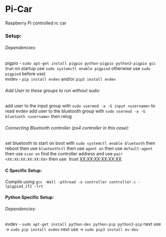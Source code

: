 # Pi-Car
Raspberry Pi controlled rc car

### Setup:
###### Dependencies:
 pigpio - `sudo apt-get install pigpio python-pigpio python3-pigpio gcc` (run on startup use `sudo systemctl enable pigpiod` otherwise use `sudo pigpiod` before use)  
 evdev - `pip install evdev` and/or `pip3 install evdev`

###### Add User to these groups to run without sudo:
 add user to the input group with `sudo usermod -a -G input <username>` to read evdev
 add user to the bluetooth group with `sudo usermod -a -G bluetooth <username>`
 then relog
 
###### Connecting Bluetooth controller (ps4 controller in this case):
 set bluetooth to start on boot with `sudo systemctl enable bluetooth`
 then reboot
 then use `bluetoothctl`
 then use `agent on`
 then use `default-agent`
 then use `scan on`
 find the controller address and use `pair <XX:XX:XX:XX:XX:XX>`
 then use `trust <XX:XX:XX:XX:XX:XX>

#### C Specific Setup:
 Compile using `gcc -Wall -pthread -o controller controller.c -lpigpiod_if2 -lrt`

#### Python Specific Setup:
###### Dependencies:
 evdev - `sudo apt-get install python-dev python-pip python3-pip` next use -> `sudo pip install evdev` next use -> `sudo pip3 install ev-dev`
